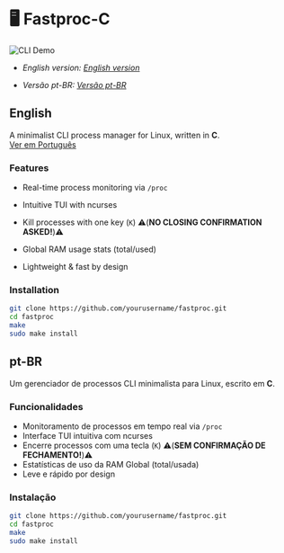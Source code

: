 
# 🖥️ Fastproc-C 
![CLI Demo](https://media0.giphy.com/media/v1.Y2lkPTc5MGI3NjExb25pZTgycDgyb2hpam5scGVqZ3B6Zm8ycTFqZTZxcHRtczJraTBvYyZlcD12MV9pbnRlcm5hbF9naWZfYnlfaWQmY3Q9Zw/v1UDa0DJg0uPx1qTYE/giphy.gif)


- *English version: [English version](#English)*

- *Versão pt-BR: [Versão pt-BR](#pt-BR)*

## English

A minimalist CLI process manager for Linux, written in **C**.  
[Ver em Português](##pt-br-fastproc-c)

### Features
-  Real-time process monitoring via `/proc`
-  Intuitive TUI with ncurses
-  Kill processes with one key (`K`)  ⚠️(**NO CLOSING CONFIRMATION ASKED!**)⚠️


-  Global RAM usage stats (total/used)
-  Lightweight & fast by design

### Installation
```bash
git clone https://github.com/yourusername/fastproc.git
cd fastproc
make
sudo make install
```

## pt-BR

Um gerenciador de processos CLI minimalista para Linux, escrito em **C**.  

### Funcionalidades
- Monitoramento de processos em tempo real via `/proc`
- Interface TUI intuitiva com ncurses
- Encerre processos com uma tecla (`K`)  ⚠️(**SEM CONFIRMAÇÃO DE FECHAMENTO!**)⚠️
- Estatísticas de uso da RAM Global (total/usada)
- Leve e rápido por design

### Instalação
```bash
git clone https://github.com/yourusername/fastproc.git
cd fastproc
make
sudo make install
```

